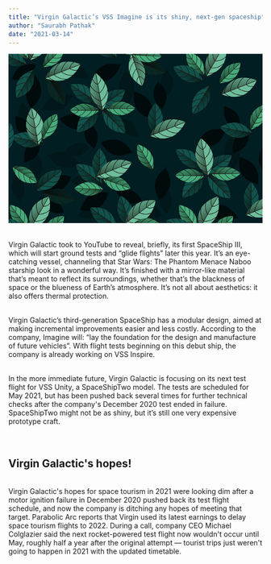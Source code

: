 ```yaml
---
title: "Virgin Galactic’s VSS Imagine is its shiny, next-gen spaceship"
author: "Saurabh Pathak"
date: "2021-03-14"
---
```


![Blog2](./blog-1.png)
<br/>
<br/>

Virgin Galactic took to YouTube to reveal, briefly, its first SpaceShip III, which will start ground tests and “glide flights” later this year. It’s an eye-catching vessel, channeling that Star Wars: The Phantom Menace Naboo starship look in a wonderful way. It’s finished with a mirror-like material that’s meant to reflect its surroundings, whether that’s the blackness of space or the blueness of Earth’s atmosphere. It’s not all about aesthetics: it also offers thermal protection. 
<br/>
<br/>

Virgin Galactic’s third-generation SpaceShip has a modular design, aimed at making incremental improvements easier and less costly. According to the company, Imagine will: “lay the foundation for the design and manufacture of future vehicles”. With flight tests beginning on this debut ship, the company is already working on VSS Inspire.
<br />
<br />

In the more immediate future, Virgin Galactic is focusing on its next test flight for VSS Unity, a SpaceShipTwo model. The tests are scheduled for May 2021, but has been pushed back several times for further technical checks after the company's December 2020 test ended in failure. SpaceShipTwo might not be as shiny, but it’s still one very expensive prototype craft.
<br />
<br />
<br />

## Virgin Galactic's hopes!

<br />
Virgin Galactic's hopes for space tourism in 2021 were looking dim after a motor ignition failure in December 2020 pushed back its test flight schedule, and now the company is ditching any hopes of meeting that target. Parabolic Arc reports that Virgin used its latest earnings to delay space tourism flights to 2022. During a call, company CEO Michael Colglazier said the next rocket-powered test flight now wouldn't occur until May, roughly half a year after the original attempt — tourist trips just weren't going to happen in 2021 with the updated timetable.
<br />

